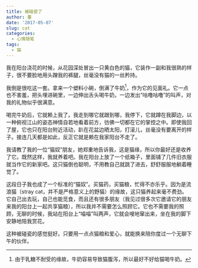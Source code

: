 ```yaml
---
title: 被碰瓷了
author: 董
date: '2017-05-07'
slug: cat
categories:
  - 心情随笔
tags:
  - 猫
---
```


我在阳台浇花的时候，从花园深处冒出一只黄白色的猫，它装作一副和我很熟的样子，很不要脸地用头蹭我的裤腿，丝毫没有猫的一丝矜持。  

我倒是很吃这一套。拿来一个塑料小碗，倒满了牛奶[^1]，作为它的见面礼。它一点也不害羞，把头埋进碗里，一边伸出舌头喝牛奶，一边发出“咕噜咕噜”的叫声，对我的礼物似乎很满意。    

喝完牛奶后，它就赖上我了。我走到哪它就跟到哪，我停下，它就蹲在我脚边，以一种俯视江山的姿态神情自若地看着前方，彷佛一切都在它的掌控之中。即使我回了屋，它也只在阳台附近活动，趴在花盆边晒太阳，打滚儿，丝毫没有要离开的样子。接连几天都是如此，反正它就是赖在我家阳台不走了。  

我请教了我的一位“猫奴”朋友，她郑重地告诉我，这是猫缘，所以你最好还是收养了它。既然这样，我就养着吧。我在阳台上放了一个纸箱子，里面铺了几件旧衣服就当作它的新家吧。这只猫倒也聪明，不用教自己就跳了进去，舒舒服服地躺着睡觉了。     

这段日子我也成了一个标准的“猫奴”。买猫药，买猫粮，忙得不亦乐乎。因为是流浪猫（stray cat，并不是严格意义上的野猫）的缘故，这只猫养起来毫不费劲。它自己出去玩，自己也能觅食，而且还有很多朋友（我见过很多次它邀请它的朋友来我的阳台上一起共享猫粮），所以我并不需要怎么照顾它。它也不需要我的照顾，无聊的时候，我站在阳台上“喵喵”叫两声，它就会嗖地窜出来，坐在我的脚下安静地陪我赏花。   

这种被碰瓷的感觉挺好。只要用一点点猫粮和爱心，就能换来陪你度过一个无聊下午的伙伴。


[^1]: 由于乳糖不耐受的缘故，牛奶容易导致猫腹泻，所以最好不好给猫喝牛奶。